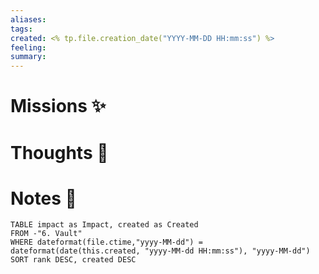 ```yaml
---
aliases: 
tags: 
created: <% tp.file.creation_date("YYYY-MM-DD HH:mm:ss") %>
feeling: 
summary:
---
```

# Missions ✨


# Thoughts 💬


# Notes 📝

```dataview
TABLE impact as Impact, created as Created
FROM -"6. Vault"
WHERE dateformat(file.ctime,"yyyy-MM-dd") = dateformat(date(this.created, "yyyy-MM-dd HH:mm:ss"), "yyyy-MM-dd")
SORT rank DESC, created DESC
```